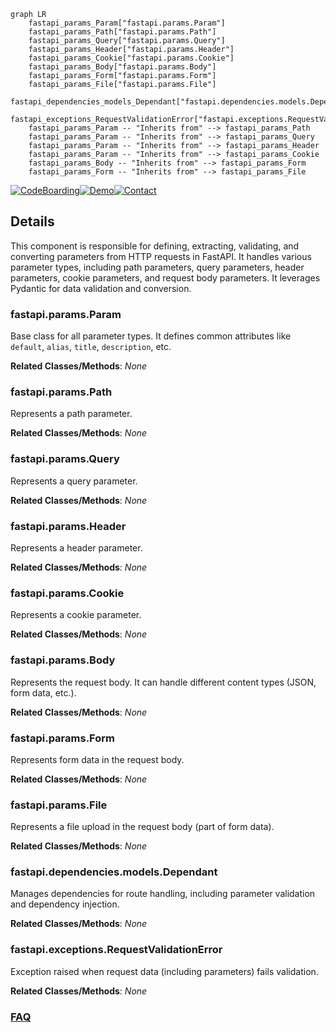 ```mermaid
graph LR
    fastapi_params_Param["fastapi.params.Param"]
    fastapi_params_Path["fastapi.params.Path"]
    fastapi_params_Query["fastapi.params.Query"]
    fastapi_params_Header["fastapi.params.Header"]
    fastapi_params_Cookie["fastapi.params.Cookie"]
    fastapi_params_Body["fastapi.params.Body"]
    fastapi_params_Form["fastapi.params.Form"]
    fastapi_params_File["fastapi.params.File"]
    fastapi_dependencies_models_Dependant["fastapi.dependencies.models.Dependant"]
    fastapi_exceptions_RequestValidationError["fastapi.exceptions.RequestValidationError"]
    fastapi_params_Param -- "Inherits from" --> fastapi_params_Path
    fastapi_params_Param -- "Inherits from" --> fastapi_params_Query
    fastapi_params_Param -- "Inherits from" --> fastapi_params_Header
    fastapi_params_Param -- "Inherits from" --> fastapi_params_Cookie
    fastapi_params_Body -- "Inherits from" --> fastapi_params_Form
    fastapi_params_Form -- "Inherits from" --> fastapi_params_File
```

[![CodeBoarding](https://img.shields.io/badge/Generated%20by-CodeBoarding-9cf?style=flat-square)](https://github.com/CodeBoarding/GeneratedOnBoardings)[![Demo](https://img.shields.io/badge/Try%20our-Demo-blue?style=flat-square)](https://www.codeboarding.org/demo)[![Contact](https://img.shields.io/badge/Contact%20us%20-%20contact@codeboarding.org-lightgrey?style=flat-square)](mailto:contact@codeboarding.org)

## Details

This component is responsible for defining, extracting, validating, and converting parameters from HTTP requests in FastAPI. It handles various parameter types, including path parameters, query parameters, header parameters, cookie parameters, and request body parameters. It leverages Pydantic for data validation and conversion.

### fastapi.params.Param
Base class for all parameter types. It defines common attributes like `default`, `alias`, `title`, `description`, etc.


**Related Classes/Methods**: _None_

### fastapi.params.Path
Represents a path parameter.


**Related Classes/Methods**: _None_

### fastapi.params.Query
Represents a query parameter.


**Related Classes/Methods**: _None_

### fastapi.params.Header
Represents a header parameter.


**Related Classes/Methods**: _None_

### fastapi.params.Cookie
Represents a cookie parameter.


**Related Classes/Methods**: _None_

### fastapi.params.Body
Represents the request body. It can handle different content types (JSON, form data, etc.).


**Related Classes/Methods**: _None_

### fastapi.params.Form
Represents form data in the request body.


**Related Classes/Methods**: _None_

### fastapi.params.File
Represents a file upload in the request body (part of form data).


**Related Classes/Methods**: _None_

### fastapi.dependencies.models.Dependant
Manages dependencies for route handling, including parameter validation and dependency injection.


**Related Classes/Methods**: _None_

### fastapi.exceptions.RequestValidationError
Exception raised when request data (including parameters) fails validation.


**Related Classes/Methods**: _None_



### [FAQ](https://github.com/CodeBoarding/GeneratedOnBoardings/tree/main?tab=readme-ov-file#faq)